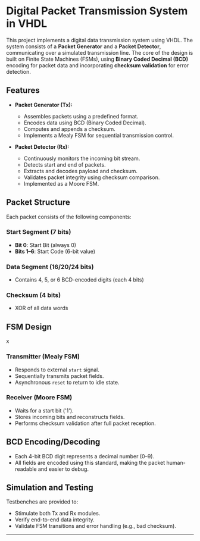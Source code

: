 # Digital Packet Transmission System in VHDL

This project implements a digital data transmission system using VHDL. The system consists of a **Packet Generator** and a **Packet Detector**, communicating over a simulated transmission line. The core of the design is built on Finite State Machines (FSMs), using **Binary Coded Decimal (BCD)** encoding for packet data and incorporating **checksum validation** for error detection.

## Features

- **Packet Generator (Tx):**
  - Assembles packets using a predefined format.
  - Encodes data using BCD (Binary Coded Decimal).
  - Computes and appends a checksum.
  - Implements a Mealy FSM for sequential transmission control.

- **Packet Detector (Rx):**
  - Continuously monitors the incoming bit stream.
  - Detects start and end of packets.
  - Extracts and decodes payload and checksum.
  - Validates packet integrity using checksum comparison.
  - Implemented as a Moore FSM.

## Packet Structure

Each packet consists of the following components:

### Start Segment (7 bits)
- **Bit 0**: Start Bit (always 0)
- **Bits 1–6**: Start Code (6-bit value)

### Data Segment (16/20/24 bits)
- Contains 4, 5, or 6 BCD-encoded digits (each 4 bits)

### Checksum (4 bits)
- XOR of all data words



## FSM Design
x
### Transmitter (Mealy FSM)
- Responds to external `start` signal.
- Sequentially transmits packet fields.
- Asynchronous `reset` to return to idle state.

### Receiver (Moore FSM)
- Waits for a start bit ('1').
- Stores incoming bits and reconstructs fields.
- Performs checksum validation after full packet reception.

## BCD Encoding/Decoding

- Each 4-bit BCD digit represents a decimal number (0–9).
- All fields are encoded using this standard, making the packet human-readable and easier to debug.

## Simulation and Testing

Testbenches are provided to:
- Stimulate both Tx and Rx modules.
- Verify end-to-end data integrity.
- Validate FSM transitions and error handling (e.g., bad checksum).

---

